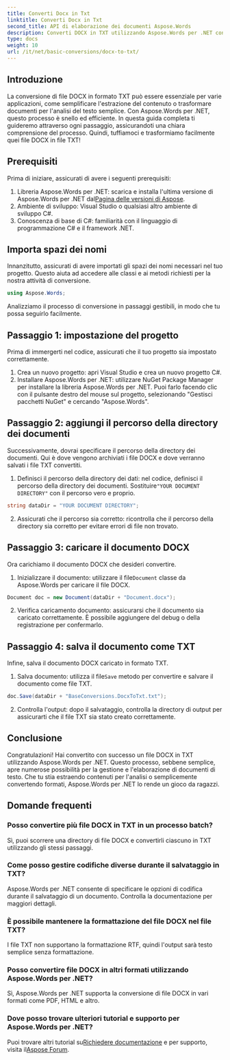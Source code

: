 ```yaml
---
title: Converti Docx in Txt
linktitle: Converti Docx in Txt
second_title: API di elaborazione dei documenti Aspose.Words
description: Converti DOCX in TXT utilizzando Aspose.Words per .NET con la nostra guida passo passo. Impara a trasformare i documenti in modo efficiente e senza sforzo.
type: docs
weight: 10
url: /it/net/basic-conversions/docx-to-txt/
---
```

## Introduzione

La conversione di file DOCX in formato TXT può essere essenziale per varie applicazioni, come semplificare l'estrazione del contenuto o trasformare documenti per l'analisi del testo semplice. Con Aspose.Words per .NET, questo processo è snello ed efficiente. In questa guida completa ti guideremo attraverso ogni passaggio, assicurandoti una chiara comprensione del processo. Quindi, tuffiamoci e trasformiamo facilmente quei file DOCX in file TXT!

## Prerequisiti

Prima di iniziare, assicurati di avere i seguenti prerequisiti:

1.  Libreria Aspose.Words per .NET: scarica e installa l'ultima versione di Aspose.Words per .NET dal[Pagina delle versioni di Aspose](https://releases.aspose.com/words/net/).
2. Ambiente di sviluppo: Visual Studio o qualsiasi altro ambiente di sviluppo C#.
3. Conoscenza di base di C#: familiarità con il linguaggio di programmazione C# e il framework .NET.

## Importa spazi dei nomi

Innanzitutto, assicurati di avere importati gli spazi dei nomi necessari nel tuo progetto. Questo aiuta ad accedere alle classi e ai metodi richiesti per la nostra attività di conversione.

```csharp
using Aspose.Words;
```

Analizziamo il processo di conversione in passaggi gestibili, in modo che tu possa seguirlo facilmente.

## Passaggio 1: impostazione del progetto

Prima di immergerti nel codice, assicurati che il tuo progetto sia impostato correttamente.

1. Crea un nuovo progetto: apri Visual Studio e crea un nuovo progetto C#.
2. Installare Aspose.Words per .NET: utilizzare NuGet Package Manager per installare la libreria Aspose.Words per .NET. Puoi farlo facendo clic con il pulsante destro del mouse sul progetto, selezionando "Gestisci pacchetti NuGet" e cercando "Aspose.Words".

## Passaggio 2: aggiungi il percorso della directory dei documenti

Successivamente, dovrai specificare il percorso della directory dei documenti. Qui è dove vengono archiviati i file DOCX e dove verranno salvati i file TXT convertiti.

1.  Definisci il percorso della directory dei dati: nel codice, definisci il percorso della directory dei documenti. Sostituire`"YOUR DOCUMENT DIRECTORY"` con il percorso vero e proprio.

```csharp
string dataDir = "YOUR DOCUMENT DIRECTORY";
```

2. Assicurati che il percorso sia corretto: ricontrolla che il percorso della directory sia corretto per evitare errori di file non trovato.

## Passaggio 3: caricare il documento DOCX

Ora carichiamo il documento DOCX che desideri convertire.

1.  Inizializzare il documento: utilizzare il file`Document` classe da Aspose.Words per caricare il file DOCX.

```csharp
Document doc = new Document(dataDir + "Document.docx");
```

2. Verifica caricamento documento: assicurarsi che il documento sia caricato correttamente. È possibile aggiungere del debug o della registrazione per confermarlo.

## Passaggio 4: salva il documento come TXT

Infine, salva il documento DOCX caricato in formato TXT.

1.  Salva documento: utilizza il file`Save` metodo per convertire e salvare il documento come file TXT.

```csharp
doc.Save(dataDir + "BaseConversions.DocxToTxt.txt");
```

2. Controlla l'output: dopo il salvataggio, controlla la directory di output per assicurarti che il file TXT sia stato creato correttamente.

## Conclusione

Congratulazioni! Hai convertito con successo un file DOCX in TXT utilizzando Aspose.Words per .NET. Questo processo, sebbene semplice, apre numerose possibilità per la gestione e l'elaborazione di documenti di testo. Che tu stia estraendo contenuti per l'analisi o semplicemente convertendo formati, Aspose.Words per .NET lo rende un gioco da ragazzi.

## Domande frequenti

### Posso convertire più file DOCX in TXT in un processo batch?

Sì, puoi scorrere una directory di file DOCX e convertirli ciascuno in TXT utilizzando gli stessi passaggi.

### Come posso gestire codifiche diverse durante il salvataggio in TXT?

Aspose.Words per .NET consente di specificare le opzioni di codifica durante il salvataggio di un documento. Controlla la documentazione per maggiori dettagli.

### È possibile mantenere la formattazione del file DOCX nel file TXT?

I file TXT non supportano la formattazione RTF, quindi l'output sarà testo semplice senza formattazione.

### Posso convertire file DOCX in altri formati utilizzando Aspose.Words per .NET?

Sì, Aspose.Words per .NET supporta la conversione di file DOCX in vari formati come PDF, HTML e altro.

### Dove posso trovare ulteriori tutorial e supporto per Aspose.Words per .NET?

 Puoi trovare altri tutorial su[Richiedere documentazione](https://reference.aspose.com/words/net/) e per supporto, visita il[Aspose Forum](https://forum.aspose.com/c/words/8).

